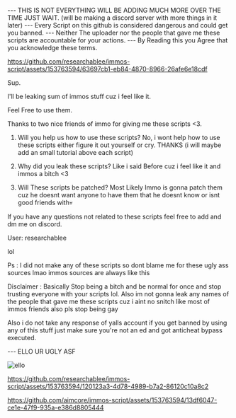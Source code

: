 --- THIS IS NOT EVERYTHING WILL BE ADDING MUCH MORE OVER THE TIME JUST WAIT. (will be making a discord server with more things in it later)
--- Every Script on this github is considered dangerous and could get you banned.
--- Neither The uploader nor the people that gave me these scripts are accountable for your actions.
--- By Reading this you Agree that you acknowledge these terms.

https://github.com/researchablee/immos-script/assets/153763594/63697cb1-eb84-4870-8966-26afe6e18cdf

Sup.

I'll be leaking sum of immos stuff cuz i feel like it.

Feel Free to use them.

Thanks to two nice friends of immo for giving me these scripts <3.

1. Will you help us how to use these scripts? No, i wont help how to use these scripts either figure it out yourself or cry. THANKS (i will maybe add an small tutorial above each script)

2. Why did you leak these scripts? Like i said Before cuz i feel like it and immos a bitch <3

3. Will These scripts be patched? Most Likely Immo is gonna patch them cuz he doesnt want anyone to have them  that he doesnt know or isnt good friends with💀

If you have any questions not related to these scripts feel free to add and dm me on discord.
 
User: researchablee

lol

Ps : I did not make any of these scripts so dont blame me for these ugly ass sources lmao immos sources are always like this

Disclaimer : Basically Stop being a bitch and be normal for once and stop trusting everyone with your scripts lol. 
Also im not gonna leak any names of the people that gave me these scripts cuz i aint no snitch like most of immos friends also pls stop being gay

Also i do not take any response of yalls account if you get banned by using any of this stuff just make sure you're not an ed and got anticheat bypass executed.

--- ELLO UR UGLY ASF

![ello](https://github.com/researchablee/immos-script/assets/153763594/20beb211-a814-490d-a304-5ce1f113bff9)

https://github.com/researchablee/immos-script/assets/153763594/120123a3-4d78-4989-b7a2-86120c10a8c2

https://github.com/aimcore/immos-script/assets/153763594/13df6047-ce1e-47f9-935a-e386d8805444



